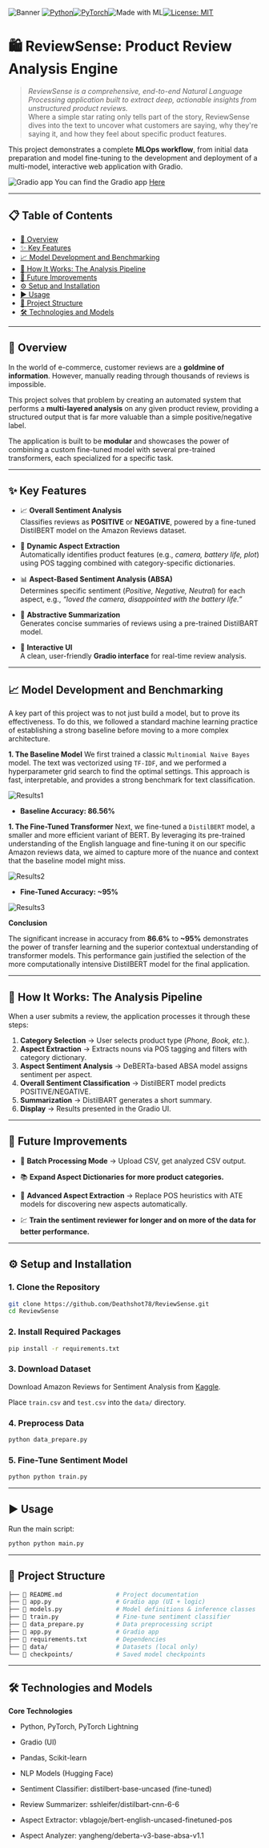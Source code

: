 ![Banner](assets/banner.png)
[![Python](https://img.shields.io/badge/Python-3.12.11-blue?logo=python)](https://www.python.org/)[![PyTorch](https://img.shields.io/badge/PyTorch-2.8-EE4C2C?logo=pytorch)](https://pytorch.org/)![Made with ML](https://img.shields.io/badge/Made%20with-ML-blueviolet?logo=openai)[![License: MIT](https://img.shields.io/badge/License-MIT-yellow.svg)](LICENSE)

# 🛍️ ReviewSense: Product Review Analysis Engine

> *ReviewSense is a comprehensive, end-to-end Natural Language Processing application built to extract deep, actionable insights from unstructured product reviews.*  
Where a simple star rating only tells part of the story, ReviewSense dives into the text to uncover what customers are saying, why they're saying it, and how they feel about specific product features.  

This project demonstrates a complete **MLOps workflow**, from initial data preparation and model fine-tuning to the development and deployment of a multi-model, interactive web application with Gradio.

![Gradio app](assets/gradio.png)
You can find the Gradio app [Here]([https://www.kaggle.com/datasets/kritanjalijain/amazon-reviews](https://huggingface.co/spaces/Deathshot78/ReviewSense))

---

## 📋 Table of Contents

- [📖 Overview](#-overview)  
- [✨ Key Features](#-key-features)
- [📈 Model Development and Benchmarking](#-model-development-and-benchmarking)
- [🧠 How It Works: The Analysis Pipeline](#-how-it-works-the-analysis-pipeline)
- [🔮 Future Improvements](#-future-improvements)
- [⚙️ Setup and Installation](#️-setup-and-installation)  
- [▶️ Usage](#️-usage)  
- [📁 Project Structure](#-project-structure)  
- [🛠️ Technologies and Models](#️-technologies-and-models)  

---

## 📖 Overview

In the world of e-commerce, customer reviews are a **goldmine of information**. However, manually reading through thousands of reviews is impossible.  

This project solves that problem by creating an automated system that performs a **multi-layered analysis** on any given product review, providing a structured output that is far more valuable than a simple positive/negative label.

The application is built to be **modular** and showcases the power of combining a custom fine-tuned model with several pre-trained transformers, each specialized for a specific task.

---

## ✨ Key Features

- 📈 **Overall Sentiment Analysis**  
  Classifies reviews as **POSITIVE** or **NEGATIVE**, powered by a fine-tuned DistilBERT model on the Amazon Reviews dataset.

- 🔎 **Dynamic Aspect Extraction**  
  Automatically identifies product features (e.g., *camera, battery life, plot*) using POS tagging combined with category-specific dictionaries.

- 📊 **Aspect-Based Sentiment Analysis (ABSA)**  
  Determines specific sentiment (*Positive, Negative, Neutral*) for each aspect, e.g., *“loved the camera, disappointed with the battery life.”*

- 📝 **Abstractive Summarization**  
  Generates concise summaries of reviews using a pre-trained DistilBART model.

- 🚀 **Interactive UI**  
  A clean, user-friendly **Gradio interface** for real-time review analysis.

---

## 📈 Model Development and Benchmarking

A key part of this project was to not just build a model, but to prove its effectiveness. To do this, we followed a standard machine learning practice of establishing a strong baseline before moving to a more complex architecture.

**1. The Baseline Model**
We first trained a classic `Multinomial Naive Bayes` model. The text was vectorized using `TF-IDF`, and we performed a hyperparameter grid search to find the optimal settings. This approach is fast, interpretable, and provides a strong benchmark for text classification.

![Results1](assets/confusion_bay.png)

- **Baseline Accuracy: 86.56%**

**1. The Fine-Tuned Transformer**
Next, we fine-tuned a `DistilBERT` model, a smaller and more efficient variant of BERT. By leveraging its pre-trained understanding of the English language and fine-tuning it on our specific Amazon reviews data, we aimed to capture more of the nuance and context that the baseline model might miss.

![Results2](assets/confusion_bert.png)

- **Fine-Tuned Accuracy: ~95%**

![Results3](assets/wordcloud.png)

**Conclusion**

The significant increase in accuracy from **86.6%** to **~95%** demonstrates the power of transfer learning and the superior contextual understanding of transformer models. This performance gain justified the selection of the more computationally intensive DistilBERT model for the final application.

---

## 🧠 How It Works: The Analysis Pipeline

When a user submits a review, the application processes it through these steps:

1. **Category Selection** → User selects product type (*Phone, Book, etc.*).  
2. **Aspect Extraction** → Extracts nouns via POS tagging and filters with category dictionary.  
3. **Aspect Sentiment Analysis** → DeBERTa-based ABSA model assigns sentiment per aspect.  
4. **Overall Sentiment Classification** → DistilBERT model predicts POSITIVE/NEGATIVE.  
5. **Summarization** → DistilBART generates a short summary.  
6. **Display** → Results presented in the Gradio UI.

---

## 🔮 Future Improvements

- 📂 **Batch Processing Mode** → Upload CSV, get analyzed CSV output.

- 📚 **Expand Aspect Dictionaries for more product categories.**

- 🤖 **Advanced Aspect Extraction** → Replace POS heuristics with ATE models for discovering new aspects automatically.
- 💹 **Train the sentiment reviewer for longer and on more of the data for better performance.**

---

## ⚙️ Setup and Installation

### 1. Clone the Repository

```bash
git clone https://github.com/Deathshot78/ReviewSense.git
cd ReviewSense
```

### 2. Install Required Packages

```bash
pip install -r requirements.txt
```

### 3. Download Dataset

Download Amazon Reviews for Sentiment Analysis from [Kaggle](https://www.kaggle.com/datasets/kritanjalijain/amazon-reviews).

Place `train.csv` and `test.csv` into the `data/` directory.

### 4. Preprocess Data

```bash
python data_prepare.py
```

### 5. Fine-Tune Sentiment Model

```bash
python python train.py
```

---

## ▶️ Usage

Run the main script:

```bash
python python main.py
```

---

## 📁 Project Structure

```bash
├── 📄 README.md               # Project documentation
├── 🐍 app.py                  # Gradio app (UI + logic)
├── 🐍 models.py               # Model definitions & inference classes
├── 🐍 train.py                # Fine-tune sentiment classifier
├── 🐍 data_prepare.py         # Data preprocessing script
├── 🐍 app.py                  # Gradio app
├── 📄 requirements.txt        # Dependencies
├── 📁 data/                   # Datasets (local only)
└── 📁 checkpoints/            # Saved model checkpoints
```

---

## 🛠️ Technologies and Models

**Core Technologies**

- Python, PyTorch, PyTorch Lightning

- Gradio (UI)

- Pandas, Scikit-learn

- NLP Models (Hugging Face)

- Sentiment Classifier: distilbert-base-uncased (fine-tuned)

- Review Summarizer: sshleifer/distilbart-cnn-6-6

- Aspect Extractor: vblagoje/bert-english-uncased-finetuned-pos

- Aspect Analyzer: yangheng/deberta-v3-base-absa-v1.1
